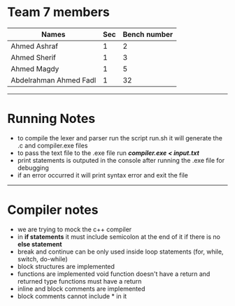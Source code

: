 # Team 7 members
Names | Sec | Bench number
--- | --- | --- 
Ahmed Ashraf | 1 | 2        
Ahmed Sherif | 1 | 3
Ahmed Magdy  | 1 | 5
Abdelrahman Ahmed Fadl | 1 | 32

---
# Running Notes
- to compile the lexer and parser run the script run.sh it will generate the .c and compiler.exe files
- to pass the text file to the .exe file run **_compiler.exe < input.txt_**
- print statements is outputed in the console after running the .exe file for debugging
- if an error occurred it will print syntax error and exit the file

---
# Compiler notes 
- we are trying to mock the c++ compiler
- in **if statements** it must include semicolon at the end of it if there is no **else statement**
- break and continue can be only used inside loop statements (for, while, switch, do-while)
- block structures are implemented 
- functions are implemented void function doesn't have a return and returned type functions must have a return
- inline and block comments are implemented 
- block comments cannot include * in it


        


        